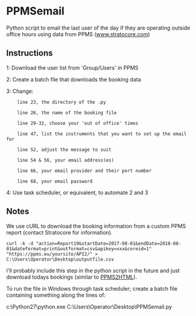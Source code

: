 # PPMSemail
Python script to email the last user of the day if they are operating outside office hours using data from PPMS (www.stratocore.com)

## Instructions
1: Download the user list from 'Group/Users' in PPMS

2: Create a batch file that downloads the booking data

3: Change:

        line 23, the directory of the .py
        
        line 26, the name of the booking file
        
        line 29-32, choose your 'out of office' times
        
        line 47, list the instruments that you want to set up the email for
        
        line 52, adjust the message to suit
        
        line 54 & 56, your email address(es)
        
        line 66, your email provider and their port number
        
        line 68, your email password
        
4: Use task scheduler, or equivalent, to automate 2 and 3

## Notes
We use cURL to download the booking information from a custom PPMS report (contact Stratocore for information).
```
curl -k -d "action=Report19&startDate=2017-08-01&endDate=2018-08-01&dateformat=print&outformat=csv&apikey=xxx&coreid=1" "https://ppms.eu/yoursite/API2/" > C:\Users\Operator\Desktop\outputfile.csv
```
I'll probably include this step in the python script in the future and just download todays bookings (similar to [PPMS2HTML](https://github.com/SangerCytometry/PPMS-to-HTML-table)).

To run the file in Windows through task scheduler; create a batch file containing something along the lines of:

  c:\Python27\python.exe C:\Users\Operator\Desktop\PPMSemail.py
